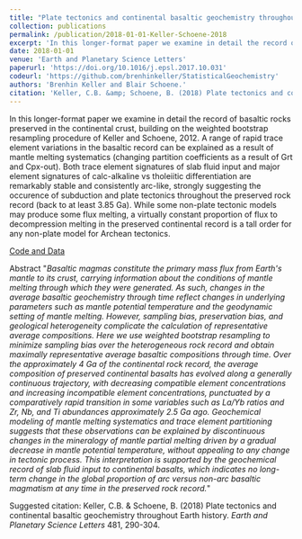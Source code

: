 ```yaml
---
title: "Plate tectonics and continental basaltic geochemistry throughout Earth history"
collection: publications
permalink: /publication/2018-01-01-Keller-Schoene-2018
excerpt: 'In this longer-format paper we examine in detail the record of basaltic rocks preserved in the continental crust, building on the weighted bootstrap resampling procedure of Keller and Schoene, 2012. A range of rapid trace element variations in the basaltic record can be explained as a result of mantle melting systematics (changing partition coefficients as a result of Grt and Cpx-out). Both trace element signatures of slab fluid input and major element signatures of calc-alkaline vs tholeiitic differentiation are remarkably stable and consistently arc-like, strongly suggesting the occurence of subduction and plate tectonics throughout the preserved rock record (back to at least 3.85 Ga). While some non-plate tectonic models may produce some flux melting, a virtually constant proportion of flux to decompression melting in the preserved continental record is a tall order for any non-plate model for Archean tectonics. '
date: 2018-01-01
venue: 'Earth and Planetary Science Letters'
paperurl: 'https://doi.org/10.1016/j.epsl.2017.10.031'
codeurl: 'https://github.com/brenhinkeller/StatisticalGeochemistry'
authors: 'Brenhin Keller and Blair Schoene.'
citation: 'Keller, C.B. &amp; Schoene, B. (2018) Plate tectonics and continental basaltic geochemistry throughout Earth history. <i>Earth and Planetary Science Letters</i> 481, 290-304.'
---
```

In this longer-format paper we examine in detail the record of basaltic rocks preserved in the continental crust, building on the weighted bootstrap resampling procedure of Keller and Schoene, 2012. A range of rapid trace element variations in the basaltic record can be explained as a result of mantle melting systematics (changing partition coefficients as a result of Grt and Cpx-out). Both trace element signatures of slab fluid input and major element signatures of calc-alkaline vs tholeiitic differentiation are remarkably stable and consistently arc-like, strongly suggesting the occurence of subduction and plate tectonics throughout the preserved rock record (back to at least 3.85 Ga). While some non-plate tectonic models may produce some flux melting, a virtually constant proportion of flux to decompression melting in the preserved continental record is a tall order for any non-plate model for Archean tectonics. 


<a href='https://github.com/brenhinkeller/StatisticalGeochemistry'>Code and Data</a>

Abstract
	"<i>Basaltic magmas constitute the primary mass flux from Earth's mantle to its crust, carrying information about the conditions of mantle melting through which they were generated. As such, changes in the average basaltic geochemistry through time reflect changes in underlying parameters such as mantle potential temperature and the geodynamic setting of mantle melting. However, sampling bias, preservation bias, and geological heterogeneity complicate the calculation of representative average compositions. Here we use weighted bootstrap resampling to minimize sampling bias over the heterogeneous rock record and obtain maximally representative average basaltic compositions through time. Over the approximately 4 Ga of the continental rock record, the average composition of preserved continental basalts has evolved along a generally continuous trajectory, with decreasing compatible element concentrations and increasing incompatible element concentrations, punctuated by a comparatively rapid transition in some variables such as La/Yb ratios and Zr, Nb, and Ti abundances approximately 2.5 Ga ago. Geochemical modeling of mantle melting systematics and trace element partitioning suggests that these observations can be explained by discontinuous changes in the mineralogy of mantle partial melting driven by a gradual decrease in mantle potential temperature, without appealing to any change in tectonic process. This interpretation is supported by the geochemical record of slab fluid input to continental basalts, which indicates no long-term change in the global proportion of arc versus non-arc basaltic magmatism at any time in the preserved rock record.</i>"

Suggested citation: Keller, C.B. & Schoene, B. (2018) Plate tectonics and continental basaltic geochemistry throughout Earth history. <i>Earth and Planetary Science Letters</i> 481, 290-304.